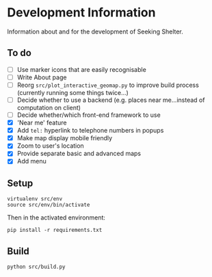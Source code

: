 # Development Information

Information about and for the development of Seeking Shelter.

## To do

- [ ] Use marker icons that are easily recognisable
- [ ] Write About page
- [ ] Reorg `src/plot_interactive_geomap.py` to improve build process (currently running some things twice...)
- [ ] Decide whether to use a backend (e.g. places near me...instead of computation on client)
- [ ] Decide whether/which front-end framework to use
- [x] 'Near me' feature
- [x] Add `tel:` hyperlink to telephone numbers in popups
- [x] Make map display mobile friendly
- [x] Zoom to user's location
- [x] Provide separate basic and advanced maps
- [x] Add menu

## Setup

```
virtualenv src/env
source src/env/bin/activate
```

Then in the activated environment:

```
pip install -r requirements.txt
```

## Build

```
python src/build.py
```
